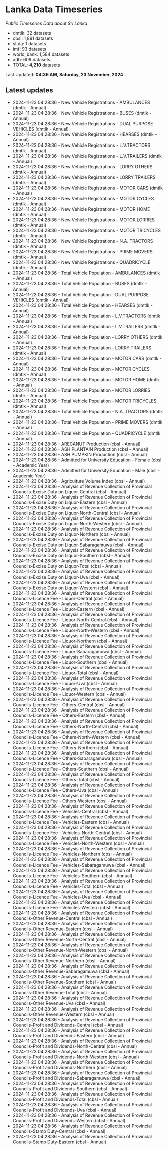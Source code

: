 # Lanka Data Timeseries
*Public Timeseries Data about Sri Lanka*

* dmtlk: 32 datasets
* cbsl: 1,891 datasets
* sltda: 1 datasets
* imf: 93 datasets
* world_bank: 1,584 datasets
* adb: 609 datasets
* TOTAL: **4,210** datasets

Last Updated: **04:36 AM, Saturday, 23 November, 2024**

## Latest updates

* 2024-11-23 04:28:36 - New Vehicle Registrations - AMBULANCES (dmtlk - Annual)
* 2024-11-23 04:28:36 - New Vehicle Registrations - BUSES (dmtlk - Annual)
* 2024-11-23 04:28:36 - New Vehicle Registrations - DUAL PURPOSE VEHICLES (dmtlk - Annual)
* 2024-11-23 04:28:36 - New Vehicle Registrations - HEARSES (dmtlk - Annual)
* 2024-11-23 04:28:36 - New Vehicle Registrations - L.V.TRACTORS (dmtlk - Annual)
* 2024-11-23 04:28:36 - New Vehicle Registrations - L.V.TRAILERS (dmtlk - Annual)
* 2024-11-23 04:28:36 - New Vehicle Registrations - LORRY OTHERS (dmtlk - Annual)
* 2024-11-23 04:28:36 - New Vehicle Registrations - LORRY TRAILERS (dmtlk - Annual)
* 2024-11-23 04:28:36 - New Vehicle Registrations - MOTOR CARS (dmtlk - Annual)
* 2024-11-23 04:28:36 - New Vehicle Registrations - MOTOR CYCLES (dmtlk - Annual)
* 2024-11-23 04:28:36 - New Vehicle Registrations - MOTOR HOME (dmtlk - Annual)
* 2024-11-23 04:28:36 - New Vehicle Registrations - MOTOR LORRIES (dmtlk - Annual)
* 2024-11-23 04:28:36 - New Vehicle Registrations - MOTOR TRICYCLES (dmtlk - Annual)
* 2024-11-23 04:28:36 - New Vehicle Registrations - N.A. TRACTORS (dmtlk - Annual)
* 2024-11-23 04:28:36 - New Vehicle Registrations - PRIME MOVERS (dmtlk - Annual)
* 2024-11-23 04:28:36 - New Vehicle Registrations - QUADRICYCLE (dmtlk - Annual)
* 2024-11-23 04:28:36 - Total Vehicle Population - AMBULANCES (dmtlk - Annual)
* 2024-11-23 04:28:36 - Total Vehicle Population - BUSES (dmtlk - Annual)
* 2024-11-23 04:28:36 - Total Vehicle Population - DUAL PURPOSE VEHICLES (dmtlk - Annual)
* 2024-11-23 04:28:36 - Total Vehicle Population - HEARSES (dmtlk - Annual)
* 2024-11-23 04:28:36 - Total Vehicle Population - L.V.TRACTORS (dmtlk - Annual)
* 2024-11-23 04:28:36 - Total Vehicle Population - L.V.TRAILERS (dmtlk - Annual)
* 2024-11-23 04:28:36 - Total Vehicle Population - LORRY OTHERS (dmtlk - Annual)
* 2024-11-23 04:28:36 - Total Vehicle Population - LORRY TRAILERS (dmtlk - Annual)
* 2024-11-23 04:28:36 - Total Vehicle Population - MOTOR CARS (dmtlk - Annual)
* 2024-11-23 04:28:36 - Total Vehicle Population - MOTOR CYCLES (dmtlk - Annual)
* 2024-11-23 04:28:36 - Total Vehicle Population - MOTOR HOME (dmtlk - Annual)
* 2024-11-23 04:28:36 - Total Vehicle Population - MOTOR LORRIES (dmtlk - Annual)
* 2024-11-23 04:28:36 - Total Vehicle Population - MOTOR TRICYCLES (dmtlk - Annual)
* 2024-11-23 04:28:36 - Total Vehicle Population - N.A. TRACTORS (dmtlk - Annual)
* 2024-11-23 04:28:36 - Total Vehicle Population - PRIME MOVERS (dmtlk - Annual)
* 2024-11-23 04:28:36 - Total Vehicle Population - QUADRICYCLE (dmtlk - Annual)
* 2024-11-23 04:28:36 - ARECANUT Production (cbsl - Annual)
* 2024-11-23 04:28:36 - ASH PLANTAIN Production (cbsl - Annual)
* 2024-11-23 04:28:36 - ASH PUMPKIN Production (cbsl - Annual)
* 2024-11-23 04:28:36 - Admitted for University Education - Female (cbsl - Academic Year)
* 2024-11-23 04:28:36 - Admitted for University Education - Male (cbsl - Academic Year)
* 2024-11-23 04:28:36 - Agriculture Volume Index (cbsl - Annual)
* 2024-11-23 04:28:36 - Analysis of Revenue Collection of Provincial Councils-Excise Duty on Liquor-Central (cbsl - Annual)
* 2024-11-23 04:28:36 - Analysis of Revenue Collection of Provincial Councils-Excise Duty on Liquor-Eastern (cbsl - Annual)
* 2024-11-23 04:28:36 - Analysis of Revenue Collection of Provincial Councils-Excise Duty on Liquor-North-Central (cbsl - Annual)
* 2024-11-23 04:28:36 - Analysis of Revenue Collection of Provincial Councils-Excise Duty on Liquor-North-Western (cbsl - Annual)
* 2024-11-23 04:28:36 - Analysis of Revenue Collection of Provincial Councils-Excise Duty on Liquor-Northern (cbsl - Annual)
* 2024-11-23 04:28:36 - Analysis of Revenue Collection of Provincial Councils-Excise Duty on Liquor-Sabaragamuwa (cbsl - Annual)
* 2024-11-23 04:28:36 - Analysis of Revenue Collection of Provincial Councils-Excise Duty on Liquor-Southern (cbsl - Annual)
* 2024-11-23 04:28:36 - Analysis of Revenue Collection of Provincial Councils-Excise Duty on Liquor-Total (cbsl - Annual)
* 2024-11-23 04:28:36 - Analysis of Revenue Collection of Provincial Councils-Excise Duty on Liquor-Uva (cbsl - Annual)
* 2024-11-23 04:28:36 - Analysis of Revenue Collection of Provincial Councils-Excise Duty on Liquor-Western (cbsl - Annual)
* 2024-11-23 04:28:36 - Analysis of Revenue Collection of Provincial Councils-Licence Fee - Liquor-Central (cbsl - Annual)
* 2024-11-23 04:28:36 - Analysis of Revenue Collection of Provincial Councils-Licence Fee - Liquor-Eastern (cbsl - Annual)
* 2024-11-23 04:28:36 - Analysis of Revenue Collection of Provincial Councils-Licence Fee - Liquor-North-Central (cbsl - Annual)
* 2024-11-23 04:28:36 - Analysis of Revenue Collection of Provincial Councils-Licence Fee - Liquor-North-Western (cbsl - Annual)
* 2024-11-23 04:28:36 - Analysis of Revenue Collection of Provincial Councils-Licence Fee - Liquor-Northern (cbsl - Annual)
* 2024-11-23 04:28:36 - Analysis of Revenue Collection of Provincial Councils-Licence Fee - Liquor-Sabaragamuwa (cbsl - Annual)
* 2024-11-23 04:28:36 - Analysis of Revenue Collection of Provincial Councils-Licence Fee - Liquor-Southern (cbsl - Annual)
* 2024-11-23 04:28:36 - Analysis of Revenue Collection of Provincial Councils-Licence Fee - Liquor-Total (cbsl - Annual)
* 2024-11-23 04:28:36 - Analysis of Revenue Collection of Provincial Councils-Licence Fee - Liquor-Uva (cbsl - Annual)
* 2024-11-23 04:28:36 - Analysis of Revenue Collection of Provincial Councils-Licence Fee - Liquor-Western (cbsl - Annual)
* 2024-11-23 04:28:36 - Analysis of Revenue Collection of Provincial Councils-Licence Fee - Others-Central (cbsl - Annual)
* 2024-11-23 04:28:36 - Analysis of Revenue Collection of Provincial Councils-Licence Fee - Others-Eastern (cbsl - Annual)
* 2024-11-23 04:28:36 - Analysis of Revenue Collection of Provincial Councils-Licence Fee - Others-North-Central (cbsl - Annual)
* 2024-11-23 04:28:36 - Analysis of Revenue Collection of Provincial Councils-Licence Fee - Others-North-Western (cbsl - Annual)
* 2024-11-23 04:28:36 - Analysis of Revenue Collection of Provincial Councils-Licence Fee - Others-Northern (cbsl - Annual)
* 2024-11-23 04:28:36 - Analysis of Revenue Collection of Provincial Councils-Licence Fee - Others-Sabaragamuwa (cbsl - Annual)
* 2024-11-23 04:28:36 - Analysis of Revenue Collection of Provincial Councils-Licence Fee - Others-Southern (cbsl - Annual)
* 2024-11-23 04:28:36 - Analysis of Revenue Collection of Provincial Councils-Licence Fee - Others-Total (cbsl - Annual)
* 2024-11-23 04:28:36 - Analysis of Revenue Collection of Provincial Councils-Licence Fee - Others-Uva (cbsl - Annual)
* 2024-11-23 04:28:36 - Analysis of Revenue Collection of Provincial Councils-Licence Fee - Others-Western (cbsl - Annual)
* 2024-11-23 04:28:36 - Analysis of Revenue Collection of Provincial Councils-Licence Fee - Vehicles-Central (cbsl - Annual)
* 2024-11-23 04:28:36 - Analysis of Revenue Collection of Provincial Councils-Licence Fee - Vehicles-Eastern (cbsl - Annual)
* 2024-11-23 04:28:36 - Analysis of Revenue Collection of Provincial Councils-Licence Fee - Vehicles-North-Central (cbsl - Annual)
* 2024-11-23 04:28:36 - Analysis of Revenue Collection of Provincial Councils-Licence Fee - Vehicles-North-Western (cbsl - Annual)
* 2024-11-23 04:28:36 - Analysis of Revenue Collection of Provincial Councils-Licence Fee - Vehicles-Northern (cbsl - Annual)
* 2024-11-23 04:28:36 - Analysis of Revenue Collection of Provincial Councils-Licence Fee - Vehicles-Sabaragamuwa (cbsl - Annual)
* 2024-11-23 04:28:36 - Analysis of Revenue Collection of Provincial Councils-Licence Fee - Vehicles-Southern (cbsl - Annual)
* 2024-11-23 04:28:36 - Analysis of Revenue Collection of Provincial Councils-Licence Fee - Vehicles-Total (cbsl - Annual)
* 2024-11-23 04:28:36 - Analysis of Revenue Collection of Provincial Councils-Licence Fee - Vehicles-Uva (cbsl - Annual)
* 2024-11-23 04:28:36 - Analysis of Revenue Collection of Provincial Councils-Licence Fee - Vehicles-Western (cbsl - Annual)
* 2024-11-23 04:28:36 - Analysis of Revenue Collection of Provincial Councils-Other Revenue-Central (cbsl - Annual)
* 2024-11-23 04:28:36 - Analysis of Revenue Collection of Provincial Councils-Other Revenue-Eastern (cbsl - Annual)
* 2024-11-23 04:28:36 - Analysis of Revenue Collection of Provincial Councils-Other Revenue-North-Central (cbsl - Annual)
* 2024-11-23 04:28:36 - Analysis of Revenue Collection of Provincial Councils-Other Revenue-North-Western (cbsl - Annual)
* 2024-11-23 04:28:36 - Analysis of Revenue Collection of Provincial Councils-Other Revenue-Northern (cbsl - Annual)
* 2024-11-23 04:28:36 - Analysis of Revenue Collection of Provincial Councils-Other Revenue-Sabaragamuwa (cbsl - Annual)
* 2024-11-23 04:28:36 - Analysis of Revenue Collection of Provincial Councils-Other Revenue-Southern (cbsl - Annual)
* 2024-11-23 04:28:36 - Analysis of Revenue Collection of Provincial Councils-Other Revenue-Total (cbsl - Annual)
* 2024-11-23 04:28:36 - Analysis of Revenue Collection of Provincial Councils-Other Revenue-Uva (cbsl - Annual)
* 2024-11-23 04:28:36 - Analysis of Revenue Collection of Provincial Councils-Other Revenue-Western (cbsl - Annual)
* 2024-11-23 04:28:36 - Analysis of Revenue Collection of Provincial Councils-Profit and Dividends-Central (cbsl - Annual)
* 2024-11-23 04:28:36 - Analysis of Revenue Collection of Provincial Councils-Profit and Dividends-Eastern (cbsl - Annual)
* 2024-11-23 04:28:36 - Analysis of Revenue Collection of Provincial Councils-Profit and Dividends-North-Central (cbsl - Annual)
* 2024-11-23 04:28:36 - Analysis of Revenue Collection of Provincial Councils-Profit and Dividends-North-Western (cbsl - Annual)
* 2024-11-23 04:28:36 - Analysis of Revenue Collection of Provincial Councils-Profit and Dividends-Northern (cbsl - Annual)
* 2024-11-23 04:28:36 - Analysis of Revenue Collection of Provincial Councils-Profit and Dividends-Sabaragamuwa (cbsl - Annual)
* 2024-11-23 04:28:36 - Analysis of Revenue Collection of Provincial Councils-Profit and Dividends-Southern (cbsl - Annual)
* 2024-11-23 04:28:36 - Analysis of Revenue Collection of Provincial Councils-Profit and Dividends-Total (cbsl - Annual)
* 2024-11-23 04:28:36 - Analysis of Revenue Collection of Provincial Councils-Profit and Dividends-Uva (cbsl - Annual)
* 2024-11-23 04:28:36 - Analysis of Revenue Collection of Provincial Councils-Profit and Dividends-Western (cbsl - Annual)
* 2024-11-23 04:28:36 - Analysis of Revenue Collection of Provincial Councils-Stamp Duty-Central (cbsl - Annual)
* 2024-11-23 04:28:36 - Analysis of Revenue Collection of Provincial Councils-Stamp Duty-Eastern (cbsl - Annual)